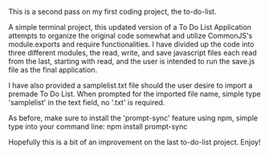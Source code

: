 This is a second pass on my first coding project, the to-do-list.

A simple terminal project, this updated version of a To Do List Application attempts to organize the original code somewhat
and utilize CommonJS's module.exports and require functionalities.  I have divided up the code into three different
modules, the read, write, and save javascript files each read from the last, starting with read, and the user is intended
to run the save.js file as the final application.

I have also provided a samplelist.txt file should the user desire to import a premade To Do List.  When prompted for
the imported file name, simple type 'samplelist' in the text field, no '.txt' is required.

As before, make sure to install the 'prompt-sync' feature using npm, simple type into your command line:
npm install prompt-sync

Hopefully this is a bit of an improvement on the last to-do-list project. Enjoy!

